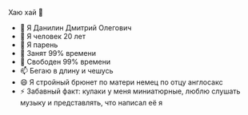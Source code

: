 Хаю хай 👋

- 🔭 Я Данилин Дмитрий Олегович
- 🌱 Я человек 20 лет 
- 👯 Я парень
- 🤔 Занят 99% времени
- 💬 Свободен 99% времени
- 📫 Бегаю в длину и чешусь
- 😄 Я стройный брюнет по матери немец по отцу англосакс
- ⚡ Забавный факт: кулаки у меня миниатюрные, люблю слушать музыку и представлять, что написал её я 

